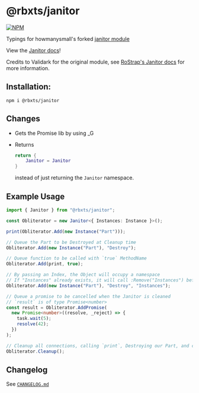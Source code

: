 # @rbxts/janitor

[![NPM](https://nodei.co/npm/@rbxts/janitor.png)](https://npmjs.org/package/@rbxts/janitor)

Typings for howmanysmall's forked [janitor module](https://github.com/howmanysmall/Janitor)

View the [Janitor docs](https://howmanysmall.github.io/Janitor/)!

Credits to Validark for the original module, see [RoStrap's Janitor docs](https://rostrap.github.io/Libraries/Events/Janitor/) for more information.

## Installation:

`npm i @rbxts/janitor`

## Changes

- Gets the Promise lib by using \_G
- Returns

	```lua
	return {
		Janitor = Janitor
	}
	```

	instead of just returning the `Janitor` namespace.

## Example Usage

```typescript
import { Janitor } from "@rbxts/janitor";

const Obliterator = new Janitor<{ Instances: Instance }>();

print(Obliterator.Add(new Instance("Part")));

// Queue the Part to be Destroyed at Cleanup time
Obliterator.Add(new Instance("Part"), "Destroy");

// Queue function to be called with `true` MethodName
Obliterator.Add(print, true);

// By passing an Index, the Object will occupy a namespace
// If "Instances" already exists, it will call :Remove("Instances") before writing
Obliterator.Add(new Instance("Part"), "Destroy", "Instances");

// Queue a promise to be cancelled when the Janitor is cleaned
// `result` is of type Promise<number>
const result = Obliterator.AddPromise(
  new Promise<number>((resolve, _reject) => {
    task.wait(5);
    resolve(42);
  })
);

// Cleanup all connections, calling `print`, Destroying our Part, and cancelling our promise
Obliterator.Cleanup();
```

## Changelog
See [`CHANGELOG.md`](https://github.com/OverHash/Roblox-TS-Libraries/blob/master/janitor/CHANGELOG.md)
